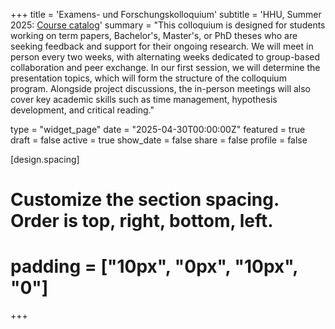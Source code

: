 +++
title = 'Examens- und Forschungskolloquium'
subtitle = 'HHU, Summer 2025: [Course catalog](https://lsf.hhu.de/qisserver/servlet/de.his.servlet.RequestDispatcherServlet?state=verpublish&status=init&vmfile=no&moduleCall=webInfo&publishConfFile=webInfo&publishSubDir=veranstaltung&veranstaltung.veranstid=264132)'
summary = "This colloquium is designed for students working on term papers, Bachelor's, Master's, or PhD theses who are seeking feedback and support for their ongoing research. We will meet in person every two weeks, with alternating weeks dedicated to group-based collaboration and peer exchange. In our first session, we will determine the presentation topics, which will form the structure of the colloquium program. Alongside project discussions, the in-person meetings will also cover key academic skills such as time management, hypothesis development, and critical reading."

type = "widget_page"
date = "2025-04-30T00:00:00Z"
featured = true
draft = false
active = true
show_date = false
share = false
profile = false

[design.spacing]
  # Customize the section spacing. Order is top, right, bottom, left.
  # padding = ["10px", "0px", "10px", "0"]

+++

